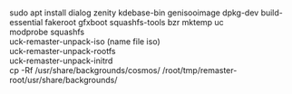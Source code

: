 <br>sudo apt install dialog zenity kdebase-bin genisooimage dpkg-dev build-essential fakeroot gfxboot squashfs-tools bzr mktemp uc
<br>modprobe squashfs
<br>uck-remaster-unpack-iso (name file iso)
<br>uck-remaster-unpack-rootfs
<br>uck-remaster-unpack-initrd
<br>cp -Rf /usr/share/backgrounds/cosmos/ /root/tmp/remaster-root/usr/share/backgrounds/
